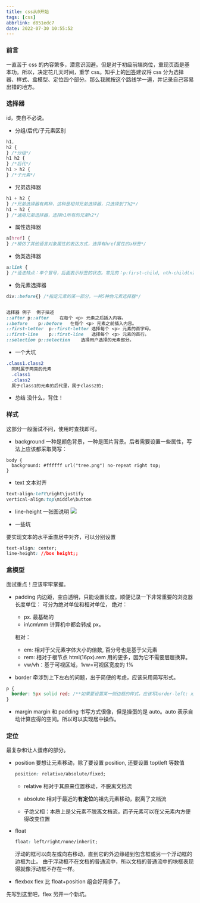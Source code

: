 ```yaml
---
title: css从0开始
tags: [css]
abbrlink: d851edc7
date: 2022-07-30 10:55:52
---
```


### 前言

一直苦于 css 的内容繁多，潜意识回避。但是对于初级前端岗位，重现页面是基本功。所以，决定花几天时间，重学 css。知乎上的[回答](https://www.zhihu.com/question/383581311/answer/1114218936)建议将 css 分为选择器、样式、盒模型、定位四个部分。那么我就按这个路线学一遍，并记录自己容易出错的地方。

<!--more-->

### 选择器

id，类自不必说。

- 分组/后代/子元素区别

```css
h1,
h2 {
} /*分组*/
h1 h2 {
} /*后代*/
h1 > h2 {
} /*子元素*/
```

- 兄弟选择器

```css
h1 + h2 {
} /*兄弟选择器有两种，这种是相邻兄弟选择器，只选择到了h2*/
h1 ~ h2 {
} /*通用兄弟选择器，选择h1所有的兄弟h2*/
```

- 属性选择器

```css
a[href] {
} /*模仿了其他语言对象属性的表达方式，选择有href属性的a标签*/
```

- 伪类选择器

```css
a:link {
} /*语法特点：单个冒号，后面表示标签的状态。常见的：p:first-child, nth-child(n)*/
```

- 伪元素选择器

```css
div::before{} /*指定元素的某一部分，一共5种伪元素选择器*/


选择器	例子	例子描述
::after	p::after	在每个 <p> 元素之后插入内容。
::before	p::before	在每个 <p> 元素之前插入内容。
::first-letter	p::first-letter	选择每个 <p> 元素的首字母。
::first-line	p::first-line	选择每个 <p> 元素的首行。
::selection	p::selection	选择用户选择的元素部分。
```

- 一个大坑

```css
.class1.class2
  同时属于两类的元素
  .class1
  .class2
  属于class1的元素的后代里，属于class2的;
```

- 总结
  没什么，背住！

### 样式

这部分一般面试不问，使用时查找即可。

- background
  一种是颜色背景，一种是图片背景。后者需要设置一些属性，写法上应该都采取简写：

```
body {
  background: #ffffff url("tree.png") no-repeat right top;
}
```

- text
  文本对齐

```css
text-align:left\right\justify
vertical-align:top\middle\button
```

- line-height 一张图说明
  <img src="https://img1.imgtp.com/2022/07/31/caYaV0yT.png"></img>

- 一些坑

要实现文本的水平垂直居中对齐，可以分别设置

```css
text-align: center;
line-height: //box height;;
```

### 盒模型

面试重点！应该牢牢掌握。

- padding
  内边距，空白透明，只能设置长度。顺便记录一下非常重要的浏览器长度单位：
  可分为绝对单位和相对单位，
  绝对：

  - px. 最基础的
  - in\cm\mm 计算机中都会转成 px。

  相对：

  - em: 相对于父元素字体大小的倍数, 百分号也是基于父元素
  - rem: 相对于根节点 html(16px).rem 用的更多，因为它不需要层层换算。
  - vw/vh：基于可视区域，1vw=可视区宽度的 1%

- border
  牵涉到上下左右的问题，出于简便的考虑，应该采用简写形式。

```css
p {
  border: 5px solid red; /**如果要设置某一侧边框的样式，应该写border-left: xxxx */
}
```

- margin
  margin 和 padding 书写方式很像，但是操蛋的是 auto。auto 表示自动计算应得的空间。所以可以实现居中操作。

### 定位

最复杂和让人蛋疼的部分。

- position
  要想让元素移动，除了要设置 position, 还要设置 top\left 等数值

  ```css
  position: relative/absolute/fixed;
  ```

  - relative
    相对于其原来位置移动，不脱离文档流

  - absolute
    相对于最近的**有定位**的祖先元素移动，脱离了文档流

  - 子绝父相：本质上是父元素不脱离文档流，而子元素可以在父元素内方便得改变位置

- float

  ```css
  float: left/right/none/inherit;
  ```

  浮动的框可以向左或向右移动，直到它的外边缘碰到包含框或另一个浮动框的边框为止。
  由于浮动框不在文档的普通流中，所以文档的普通流中的块框表现得就像浮动框不存在一样。

- flexbox
  flex 比 float+position 组合好用多了。

先写到这里吧，flex 另开一个新坑。
